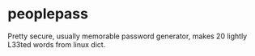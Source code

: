 peoplepass
==========

Pretty secure, usually memorable password generator, makes 20 lightly L33ted words from linux dict.
